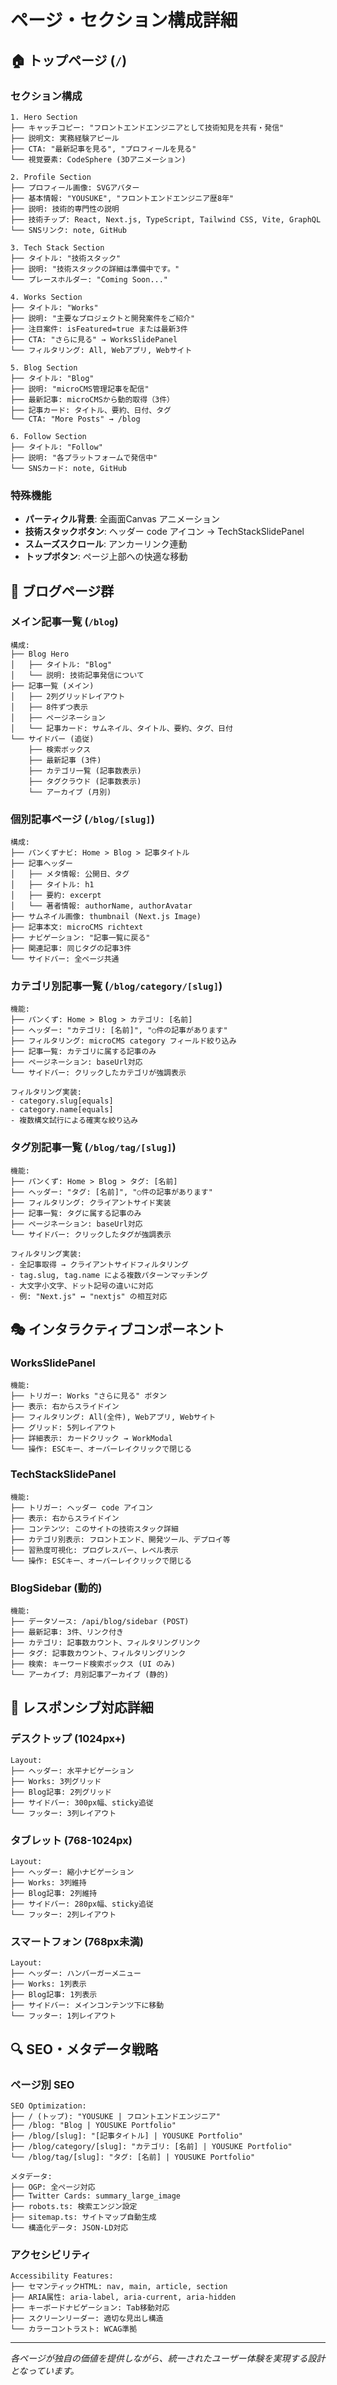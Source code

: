# ページ・セクション構成詳細

## 🏠 トップページ (`/`)

### セクション構成
```
1. Hero Section
├── キャッチコピー: "フロントエンドエンジニアとして技術知見を共有・発信"
├── 説明文: 実務経験アピール
├── CTA: "最新記事を見る", "プロフィールを見る"
└── 視覚要素: CodeSphere (3Dアニメーション)

2. Profile Section  
├── プロフィール画像: SVGアバター
├── 基本情報: "YOUSUKE", "フロントエンドエンジニア歴8年"
├── 説明: 技術的専門性の説明
├── 技術チップ: React, Next.js, TypeScript, Tailwind CSS, Vite, GraphQL
└── SNSリンク: note, GitHub

3. Tech Stack Section
├── タイトル: "技術スタック"  
├── 説明: "技術スタックの詳細は準備中です。"
└── プレースホルダー: "Coming Soon..."

4. Works Section
├── タイトル: "Works"
├── 説明: "主要なプロジェクトと開発案件をご紹介"
├── 注目案件: isFeatured=true または最新3件
├── CTA: "さらに見る" → WorksSlidePanel
└── フィルタリング: All, Webアプリ, Webサイト

5. Blog Section
├── タイトル: "Blog"
├── 説明: "microCMS管理記事を配信"
├── 最新記事: microCMSから動的取得（3件）
├── 記事カード: タイトル、要約、日付、タグ
└── CTA: "More Posts" → /blog

6. Follow Section
├── タイトル: "Follow"
├── 説明: "各プラットフォームで発信中"
└── SNSカード: note, GitHub
```

### 特殊機能
- **パーティクル背景**: 全画面Canvas アニメーション
- **技術スタックボタン**: ヘッダー code アイコン → TechStackSlidePanel
- **スムーズスクロール**: アンカーリンク連動
- **トップボタン**: ページ上部への快適な移動

## 📝 ブログページ群

### メイン記事一覧 (`/blog`)
```
構成:
├── Blog Hero
│   ├── タイトル: "Blog"
│   └── 説明: 技術記事発信について
├── 記事一覧 (メイン)
│   ├── 2列グリッドレイアウト
│   ├── 8件ずつ表示
│   ├── ページネーション
│   └── 記事カード: サムネイル、タイトル、要約、タグ、日付
└── サイドバー (追従)
    ├── 検索ボックス
    ├── 最新記事 (3件)
    ├── カテゴリ一覧 (記事数表示)
    ├── タグクラウド (記事数表示)
    └── アーカイブ (月別)
```

### 個別記事ページ (`/blog/[slug]`)
```
構成:
├── パンくずナビ: Home > Blog > 記事タイトル
├── 記事ヘッダー
│   ├── メタ情報: 公開日、タグ
│   ├── タイトル: h1
│   ├── 要約: excerpt
│   └── 著者情報: authorName, authorAvatar
├── サムネイル画像: thumbnail (Next.js Image)
├── 記事本文: microCMS richtext
├── ナビゲーション: "記事一覧に戻る"
├── 関連記事: 同じタグの記事3件
└── サイドバー: 全ページ共通
```

### カテゴリ別記事一覧 (`/blog/category/[slug]`)
```
機能:
├── パンくず: Home > Blog > カテゴリ: [名前]
├── ヘッダー: "カテゴリ: [名前]", "○件の記事があります"
├── フィルタリング: microCMS category フィールド絞り込み
├── 記事一覧: カテゴリに属する記事のみ
├── ページネーション: baseUrl対応
└── サイドバー: クリックしたカテゴリが強調表示

フィルタリング実装:
- category.slug[equals]
- category.name[equals]  
- 複数構文試行による確実な絞り込み
```

### タグ別記事一覧 (`/blog/tag/[slug]`)
```
機能:
├── パンくず: Home > Blog > タグ: [名前]
├── ヘッダー: "タグ: [名前]", "○件の記事があります"
├── フィルタリング: クライアントサイド実装
├── 記事一覧: タグに属する記事のみ
├── ページネーション: baseUrl対応
└── サイドバー: クリックしたタグが強調表示

フィルタリング実装:
- 全記事取得 → クライアントサイドフィルタリング
- tag.slug, tag.name による複数パターンマッチング
- 大文字小文字、ドット記号の違いに対応
- 例: "Next.js" ↔ "nextjs" の相互対応
```

## 🎭 インタラクティブコンポーネント

### WorksSlidePanel
```
機能:
├── トリガー: Works "さらに見る" ボタン
├── 表示: 右からスライドイン
├── フィルタリング: All(全件), Webアプリ, Webサイト
├── グリッド: 5列レイアウト
├── 詳細表示: カードクリック → WorkModal
└── 操作: ESCキー、オーバーレイクリックで閉じる
```

### TechStackSlidePanel  
```
機能:
├── トリガー: ヘッダー code アイコン
├── 表示: 右からスライドイン
├── コンテンツ: このサイトの技術スタック詳細
├── カテゴリ別表示: フロントエンド、開発ツール、デプロイ等
├── 習熟度可視化: プログレスバー、レベル表示
└── 操作: ESCキー、オーバーレイクリックで閉じる
```

### BlogSidebar (動的)
```
機能:
├── データソース: /api/blog/sidebar (POST)
├── 最新記事: 3件、リンク付き
├── カテゴリ: 記事数カウント、フィルタリングリンク  
├── タグ: 記事数カウント、フィルタリングリンク
├── 検索: キーワード検索ボックス (UI のみ)
└── アーカイブ: 月別記事アーカイブ (静的)
```

## 📱 レスポンシブ対応詳細

### デスクトップ (1024px+)
```
Layout:
├── ヘッダー: 水平ナビゲーション
├── Works: 3列グリッド
├── Blog記事: 2列グリッド
├── サイドバー: 300px幅、sticky追従
└── フッター: 3列レイアウト
```

### タブレット (768-1024px)
```
Layout:
├── ヘッダー: 縮小ナビゲーション
├── Works: 3列維持
├── Blog記事: 2列維持
├── サイドバー: 280px幅、sticky追従
└── フッター: 2列レイアウト
```

### スマートフォン (768px未満)
```
Layout:
├── ヘッダー: ハンバーガーメニュー
├── Works: 1列表示
├── Blog記事: 1列表示
├── サイドバー: メインコンテンツ下に移動
└── フッター: 1列レイアウト
```

## 🔍 SEO・メタデータ戦略

### ページ別 SEO
```
SEO Optimization:
├── / (トップ): "YOUSUKE | フロントエンドエンジニア"
├── /blog: "Blog | YOUSUKE Portfolio"
├── /blog/[slug]: "[記事タイトル] | YOUSUKE Portfolio"
├── /blog/category/[slug]: "カテゴリ: [名前] | YOUSUKE Portfolio"
└── /blog/tag/[slug]: "タグ: [名前] | YOUSUKE Portfolio"

メタデータ:
├── OGP: 全ページ対応
├── Twitter Cards: summary_large_image
├── robots.ts: 検索エンジン設定
├── sitemap.ts: サイトマップ自動生成
└── 構造化データ: JSON-LD対応
```

### アクセシビリティ
```
Accessibility Features:
├── セマンティックHTML: nav, main, article, section
├── ARIA属性: aria-label, aria-current, aria-hidden
├── キーボードナビゲーション: Tab移動対応
├── スクリーンリーダー: 適切な見出し構造
└── カラーコントラスト: WCAG準拠
```

---

*各ページが独自の価値を提供しながら、統一されたユーザー体験を実現する設計となっています。*
